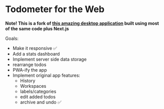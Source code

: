 # Todometer for the Web

**Note! This is a fork of [this amazing desktop application](https://github.com/cassidoo/todometer) built using most of the same code plus Next.js**


Goals:

* Make it responsive ✅
* Add a stats dashboard
* Implement server side data storage
* rearrange todos
* PWA-ify the app
* Implement original app features:  
  * History
  * Workspaces
  * labels/categories
  * edit added todos
  * archive and undo ✅
